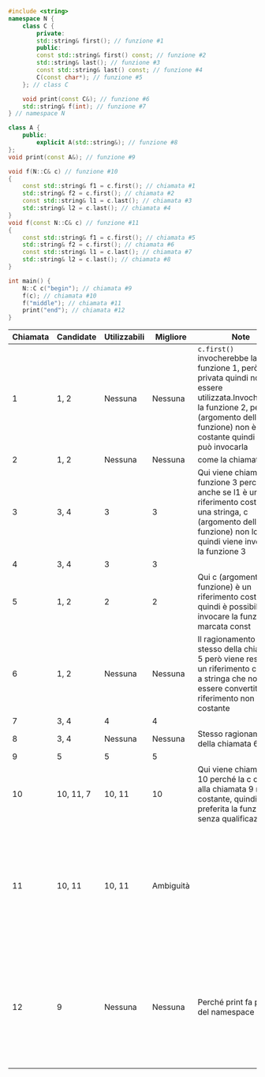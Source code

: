 ```cpp
#include <string>
namespace N {
    class C {
        private:
        std::string& first(); // funzione #1
        public:
        const std::string& first() const; // funzione #2
        std::string& last(); // funzione #3
        const std::string& last() const; // funzione #4
        C(const char*); // funzione #5
    }; // class C

    void print(const C&); // funzione #6
    std::string& f(int); // funzione #7
} // namespace N

class A {
    public:
        explicit A(std::string&); // funzione #8
};
void print(const A&); // funzione #9

void f(N::C& c) // funzione #10
{
    const std::string& f1 = c.first(); // chiamata #1
    std::string& f2 = c.first(); // chiamata #2
    const std::string& l1 = c.last(); // chiamata #3
    std::string& l2 = c.last(); // chiamata #4
}
void f(const N::C& c) // funzione #11
{
    const std::string& f1 = c.first(); // chiamata #5
    std::string& f2 = c.first(); // chiamata #6
    const std::string& l1 = c.last(); // chiamata #7
    std::string& l2 = c.last(); // chiamata #8
}

int main() {
    N::C c("begin"); // chiamata #9
    f(c); // chiamata #10
    f("middle"); // chiamata #11
    print("end"); // chiamata #12
}
```

| Chiamata | Candidate | Utilizzabili | Migliore  | Note                                                                                                                                                                                          | Correzione |
| -------- | --------- | ------------ | --------- | --------------------------------------------------------------------------------------------------------------------------------------------------------------------------------------------- | ---------- |
| 1        | 1, 2      | Nessuna      | Nessuna   | `c.first()` invocherebbe la funzione 1, però è privata quindi non può essere utilizzata.Invocherebbe la funzione 2, però c (argomento della funzione) non è costante quindi non può invocarla |            |
| 2        | 1, 2      | Nessuna      | Nessuna   | come la chiamata 1                                                                                                                                                                                 |            |
| 3        | 3, 4      | 3            | 3         | Qui viene chiamata la funzione 3 perché anche se l1 è un riferimento costante ad una stringa, c (argomento della funzione) non lo è, quindi viene invocata la funzione 3                 |            |
| 4        | 3, 4      | 3            | 3         |                                                                                                                                                                                               |            |
| 5        | 1, 2      | 2            | 2         | Qui c (argomento della funzione) è un riferimento costante, quindi è possibile invocare la funzione 2 marcata const                                                                           |            |
| 6        | 1, 2      | Nessuna      | Nessuna   | Il ragionamento è lo stesso della chiamata 5 però viene restituita un riferimento costante a stringa che non può essere convertito in riferimento non costante                                |            |
| 7        | 3, 4      | 4            | 4         |                                                                                                                                                                                               |            |
| 8        | 3, 4      | Nessuna      | Nessuna   | Stesso ragionamento della chiamata 6                                                                                                                                                          |            |
| 9        | 5         | 5            | 5         |                                                                                                                                                                                               |            |
| 10       | 10, 11, 7 | 10, 11       | 10        | Qui viene chiamata la 10 perché la c creata alla chiamata 9 non è costante, quindi viene preferita la funzione senza qualificazione                                                           |            |
| 11       | 10, 11    | 10, 11       | Ambiguità |                                                                                                                                                                                               | Non è presente nessuna funzione utilizzabile perché le candidate aspettano come argomento un oggetto di tipo C            |
| 12       | 9   | Nessuna      | Nessuna   | Perché print fa parte del namespace N                                                                                                                                                         |      Non è presente nessuna funzione utilizzabile perché le candidata aspettana come argomento un oggetto di tipo A      |

